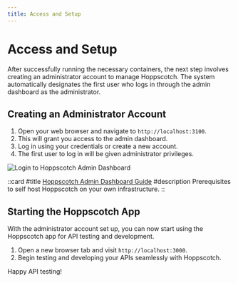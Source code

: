 ```yaml
---
title: Access and Setup
---
```


# Access and Setup

After successfully running the necessary containers, the next step involves creating an administrator account to manage Hoppscotch. The system automatically designates the first user who logs in through the admin dashboard as the administrator.

## Creating an Administrator Account

1. Open your web browser and navigate to `http://localhost:3100`.
2. This will grant you access to the admin dashboard.
3. Log in using your credentials or create a new account.
4. The first user to log in will be given administrator privileges.

![Login to Hoppscotch Admin Dashboard](/images/self-host/community-edition/admin-dashboard-login.png)

::card
#title
[Hoppscotch Admin Dashboard Guide](/documentation/self-host/community-edition/admin-dashboard)
#description
Prerequisites to self host Hoppscotch on your own infrastructure.
::


## Starting the Hoppscotch App

With the administrator account set up, you can now start using the Hoppscotch app for API testing and development.

1. Open a new browser tab and visit `http://localhost:3000`.
2. Begin testing and developing your APIs seamlessly with Hoppscotch.

Happy API testing!
